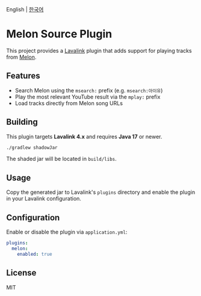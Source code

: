 English | [한국어](README.ko.md)

# Melon Source Plugin

This project provides a [Lavalink](https://github.com/lavalink-devs/Lavalink) plugin that adds support for playing tracks from [Melon](https://www.melon.com/).

## Features
- Search Melon using the `msearch:` prefix (e.g. `msearch:아이유`)
- Play the most relevant YouTube result via the `mplay:` prefix
- Load tracks directly from Melon song URLs

## Building

This plugin targets **Lavalink 4.x** and requires **Java 17** or newer.

```bash
./gradlew shadowJar
```

The shaded jar will be located in `build/libs`.

## Usage

Copy the generated jar to Lavalink's `plugins` directory and enable the plugin in your Lavalink configuration.

## Configuration

Enable or disable the plugin via `application.yml`:

```yaml
plugins:
  melon:
    enabled: true
```

## License

MIT
